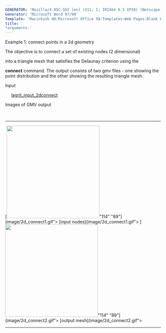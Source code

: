```yaml
---
GENERATOR: 'Mozilla/4.05C-SGI [en] (X11; I; IRIX64 6.5 IP30) [Netscape]'
Generator: 'Microsoft Word 97/98'
Template: 'Macintosh HD:Microsoft Office 98:Templates:Web Pages:Blank Web Page'
title: '
*arguments:'
---
```


 Example 1: connect points in a 2d geometry

  The objective is to connect a set of existing nodes (2 dimensional)

  into a triangle mesh that satisfies the Delaunay criterion using
  the

  **connect** command.
  The output consists of two gmv files - one showing the point
  distribution and the other showing the resulting triangle mesh.

 Input

     
 [lagrit\_input\_2dconnect](../lagrit_input_2dconnect)

 Images of GMV output

  

   ---------------------------------------------------------------------------------------------------------------------- ----------------------------------------------------------------------------------------------------------------------
   [<img height="300" width="300" src="/assets/images/2d_connect1_tn.gif">"114" "89"](image/2d_connect1.gif"> [input nodes](image/2d_connect1.gif">   [<img height="300" width="300" src="/assets/images/2d_connect2_tn.gif">"114" "89"](image/2d_connect2.gif"> [output mesh](image/2d_connect2.gif">
   ---------------------------------------------------------------------------------------------------------------------- ----------------------------------------------------------------------------------------------------------------------


